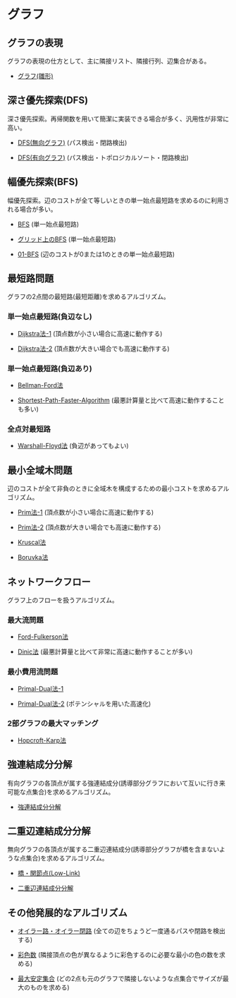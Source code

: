 # グラフ

## グラフの表現
グラフの表現の仕方として、主に隣接リスト、隣接行列、辺集合がある。

- [グラフ(雛形)](https://github.com/tokusakurai/Library/blob/main/Graph/Graph_Template.hpp)

## 深さ優先探索(DFS)
深さ優先探索。再帰関数を用いて簡潔に実装できる場合が多く、汎用性が非常に高い。

- [DFS(無向グラフ)](https://github.com/tokusakurai/Library/blob/main/Graph/DFS_Undirected.hpp) (パス検出・閉路検出)

- [DFS(有向グラフ)](https://github.com/tokusakurai/Library/blob/main/Graph/DFS_Directed.hpp) (パス検出・トポロジカルソート・閉路検出)

## 幅優先探索(BFS)
幅優先探索。辺のコストが全て等しいときの単一始点最短路を求めるのに利用される場合が多い。

- [BFS](https://github.com/tokusakurai/Library/blob/main/Graph/BFS.hpp) (単一始点最短路)

- [グリッド上のBFS](https://github.com/tokusakurai/Library/blob/main/Graph/Grid_BFS.hpp) (単一始点最短路)

- [01-BFS](https://github.com/tokusakurai/Library/blob/main/Graph/01-BFS.hpp) (辺のコストが0または1のときの単一始点最短路)

## 最短路問題
グラフの2点間の最短路(最短距離)を求めるアルゴリズム。

### 単一始点最短路(負辺なし)

- [Dijkstra法-1](https://github.com/tokusakurai/Library/blob/main/Graph/Dijkstra-1.hpp) (頂点数が小さい場合に高速に動作する)

- [Dijkstra法-2](https://github.com/tokusakurai/Library/blob/main/Graph/Dijkstra-2.hpp) (頂点数が大きい場合でも高速に動作する)

### 単一始点最短路(負辺あり)

- [Bellman-Ford法](https://github.com/tokusakurai/Library/blob/main/Graph/Bellman-Ford.hpp)

- [Shortest-Path-Faster-Algorithm](https://github.com/tokusakurai/Library/blob/main/Graph/SPFA.hpp) (最悪計算量と比べて高速に動作することも多い)

### 全点対最短路

- [Warshall-Floyd法](https://github.com/tokusakurai/Library/blob/main/Graph/Warshall-Floyd.hpp) (負辺があってもよい)

## 最小全域木問題
辺のコストが全て非負のときに全域木を構成するための最小コストを求めるアルゴリズム。

- [Prim法-1](https://github.com/tokusakurai/Library/blob/main/Graph/Prim-1.hpp) (頂点数が小さい場合に高速に動作する)

- [Prim法-2](https://github.com/tokusakurai/Library/blob/main/Graph/Prim-2.hpp) (頂点数が大きい場合でも高速に動作する)

- [Kruscal法](https://github.com/tokusakurai/Library/blob/main/Graph/Kruscal.hpp)

- [Boruvka法](https://github.com/tokusakurai/Library/blob/main/Graph/Boruvka.hpp)

## ネットワークフロー
グラフ上のフローを扱うアルゴリズム。

### 最大流問題

- [Ford-Fulkerson法](https://github.com/tokusakurai/Library/blob/main/Graph/Ford-Fulkerson.hpp)

- [Dinic法](https://github.com/tokusakurai/Library/blob/main/Graph/Dinic.hpp) (最悪計算量と比べて非常に高速に動作することが多い)

### 最小費用流問題

- [Primal-Dual法-1](https://github.com/tokusakurai/Library/blob/main/Graph/Primal-Dual-1.hpp)

- [Primal-Dual法-2](https://github.com/tokusakurai/Library/blob/main/Graph/Primal-Dual-2.hpp) (ポテンシャルを用いた高速化)

### 2部グラフの最大マッチング

- [Hopcroft-Karp法](https://github.com/tokusakurai/Library/blob/main/Graph/Hopcroft-Karp.hpp)

## 強連結成分分解
有向グラフの各頂点が属する強連結成分(誘導部分グラフにおいて互いに行き来可能な点集合)を求めるアルゴリズム。

- [強連結成分分解](https://github.com/tokusakurai/Library/blob/main/Graph/SCC.hpp)

## 二重辺連結成分分解
無向グラフの各頂点が属する二重辺連結成分(誘導部分グラフが橋を含まないような点集合)を求めるアルゴリズム。

- [橋・関節点(Low-Link)](https://github.com/tokusakurai/Library/blob/main/Graph/Low_Link.hpp)

- [二重辺連結成分分解](https://github.com/tokusakurai/Library/blob/main/Graph/TECC.hpp)

## その他発展的なアルゴリズム

- [オイラー路・オイラー閉路](https://github.com/tokusakurai/Library/blob/main/Graph/Eulerian_Trail.hpp) (全ての辺をちょうど一度通るパスや閉路を検出する)

- [彩色数](https://github.com/tokusakurai/Library/blob/main/Graph/Choromatic_Number.hpp) (隣接頂点の色が異なるように彩色するのに必要な最小の色の数を求める)

- [最大安定集合](https://github.com/tokusakurai/Library/blob/main/Graph/Maximum_Independent_Set.hpp) (どの2点も元のグラフで隣接しないような点集合でサイズが最大のものを求める)
